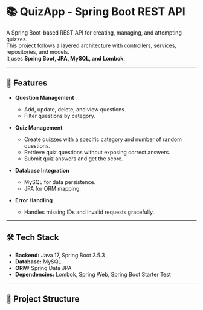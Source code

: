 # 📚 QuizApp - Spring Boot REST API

A Spring Boot-based REST API for creating, managing, and attempting quizzes.  
This project follows a layered architecture with controllers, services, repositories, and models.  
It uses **Spring Boot, JPA, MySQL, and Lombok**.

---

## 🚀 Features

- **Question Management**
  - Add, update, delete, and view questions.
  - Filter questions by category.
  
- **Quiz Management**
  - Create quizzes with a specific category and number of random questions.
  - Retrieve quiz questions without exposing correct answers.
  - Submit quiz answers and get the score.

- **Database Integration**
  - MySQL for data persistence.
  - JPA for ORM mapping.
  
- **Error Handling**
  - Handles missing IDs and invalid requests gracefully.

---

## 🛠️ Tech Stack

- **Backend:** Java 17, Spring Boot 3.5.3  
- **Database:** MySQL  
- **ORM:** Spring Data JPA  
- **Dependencies:** Lombok, Spring Web, Spring Boot Starter Test  

---

## 📂 Project Structure

